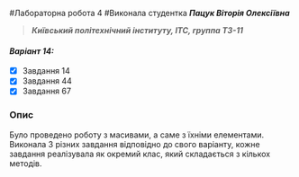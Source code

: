 #Лабораторна робота 4 
#Виконала студентка ***Пацук Віторія Олексіївна***
> ***Київський політехнічний інституту, ІТС, группа ТЗ-11***

#### *Варіант 14:*
- [x] Завдання 14
- [x] Завдання 44
- [x] Завдання 67

### Опис
Було проведено роботу з масивами, а саме з їхніми елементами. Виконала 3 різних завдання відповідно до свого варіанту, кожне завдання реалізувала як окремий клас, який складається з кількох методів.
